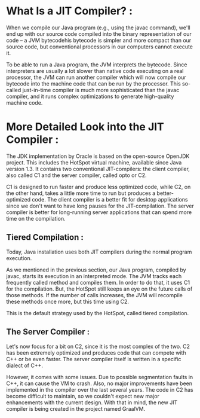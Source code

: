 # What Is a JIT Compiler? : 

When we compile our Java program (e.g., using the javac command), we'll end up with our source code compiled into 
the binary representation of our code – a JVM bytecodehis bytecode is simpler and more compact than our source code, 
but conventional processors in our computers cannot execute it.

To be able to run a Java program, the JVM interprets the bytecode. Since interpreters are usually a lot slower than native code 
executing on a real processor, the JVM can run another compiler which will now compile our bytecode into the machine code that 
can be run by the processor. This so-called just-in-time compiler is much more sophisticated than the javac compiler, 
and it runs complex optimizations to generate high-quality machine code.

# More Detailed Look into the JIT Compiler : 

The JDK implementation by Oracle is based on the open-source OpenJDK project. This includes the HotSpot virtual machine, 
available since Java version 1.3. It contains two conventional JIT-compilers: the client compiler, also called 
C1 and the server compiler, called opto or C2.

C1 is designed to run faster and produce less optimized code, while C2, on the other hand, takes a little more time 
to run but produces a better-optimized code. The client compiler is a better fit for desktop applications since we 
don't want to have long pauses for the JIT-compilation. The server compiler is better for long-running server 
applications that can spend more time on the compilation.

## Tiered Compilation : 

Today, Java installation uses both JIT compilers during the normal program execution.

As we mentioned in the previous section, our Java program, compiled by javac, starts its execution in an interpreted mode. The JVM tracks each frequently called method and compiles them. In order to do that, it uses C1 for the compilation. But, the HotSpot still keeps an eye on the future calls of those methods. If the number of calls increases, the JVM will recompile these methods once more, but this time using C2.

This is the default strategy used by the HotSpot, called tiered compilation.

## The Server Compiler : 

Let's now focus for a bit on C2, since it is the most complex of the two. C2 has been extremely optimized and produces code that can compete with C++ or be even faster. The server compiler itself is written in a specific dialect of C++.

However, it comes with some issues. Due to possible segmentation faults in C++, it can cause the VM to crash. Also, no major improvements have been implemented in the compiler over the last several years. The code in C2 has become difficult to maintain, so we couldn't expect new major enhancements with the current design. With that in mind, the new JIT compiler is being created in the project named GraalVM.
